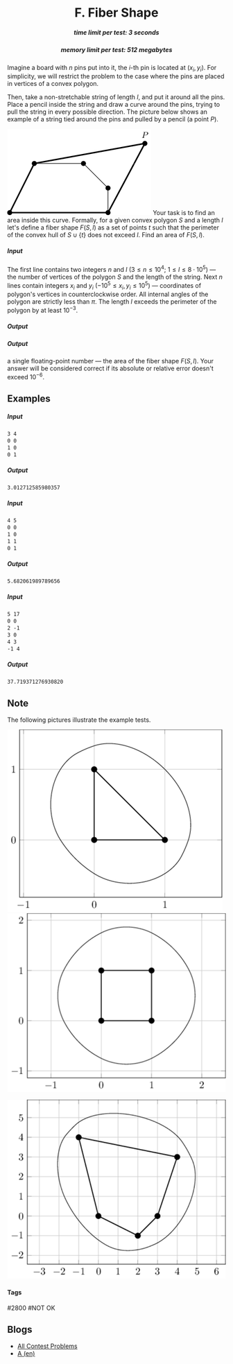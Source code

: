 <h1 style='text-align: center;'> F. Fiber Shape</h1>

<h5 style='text-align: center;'>time limit per test: 3 seconds</h5>
<h5 style='text-align: center;'>memory limit per test: 512 megabytes</h5>

Imagine a board with $n$ pins put into it, the $i$-th pin is located at $(x_i, y_i)$. For simplicity, we will restrict the problem to the case where the pins are placed in vertices of a convex polygon.

Then, take a non-stretchable string of length $l$, and put it around all the pins. Place a pencil inside the string and draw a curve around the pins, trying to pull the string in every possible direction. The picture below shows an example of a string tied around the pins and pulled by a pencil (a point $P$).

 ![](images/7fc6d0e632b37a9a0e664bd4411d3e2577e196e9.png) Your task is to find an area inside this curve. Formally, for a given convex polygon $S$ and a length $l$ let's define a fiber shape $F(S, l)$ as a set of points $t$ such that the perimeter of the convex hull of $S \cup \{t\}$ does not exceed $l$. Find an area of $F(S, l)$.

##### Input

The first line contains two integers $n$ and $l$ ($3 \le n \le 10^4$; $1 \le l \le 8 \cdot 10^5$) — the number of vertices of the polygon $S$ and the length of the string. Next $n$ lines contain integers $x_i$ and $y_i$ ($-10^5 \le x_i, y_i \le 10^5$) — coordinates of polygon's vertices in counterclockwise order. All internal angles of the polygon are strictly less than $\pi$. The length $l$ exceeds the perimeter of the polygon by at least $10^{-3}$.

##### Output

##### Output

 a single floating-point number — the area of the fiber shape $F(S, l)$. Your answer will be considered correct if its absolute or relative error doesn't exceed $10^{-6}$. 

## Examples

##### Input


```text
3 4
0 0
1 0
0 1
```
##### Output


```text
3.012712585980357
```
##### Input


```text
4 5
0 0
1 0
1 1
0 1
```
##### Output


```text
5.682061989789656
```
##### Input


```text
5 17
0 0
2 -1
3 0
4 3
-1 4
```
##### Output


```text
37.719371276930820
```
## Note

The following pictures illustrate the example tests.

![](images/5469bab9183c8f183b71c44d0e8d2ec1350286b7.png) ![](images/32fc31147283e2c9a4c83589f4e6f60537d4ff08.png)

 ![](images/a66153ed5e5212a0474bd62f15540d772e8db37b.png) 

#### Tags 

#2800 #NOT OK 

## Blogs
- [All Contest Problems](../2020-2021_ICPC,_NERC,_Northern_Eurasia_Onsite_(Unrated,_Online_Mirror,_ICPC_Rules,_Teams_Preferred).md)
- [A (en)](../blogs/A_(en).md)
